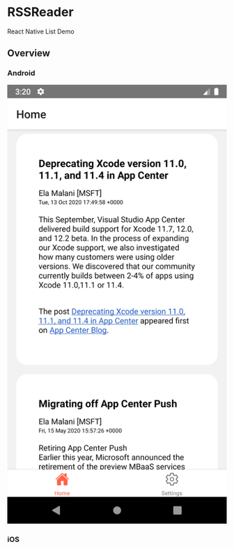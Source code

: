 # RSSReader
React Native List Demo

## Overview
### Android
![AndroidOverView](./imgs/Android.png)

### iOS
